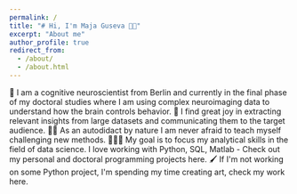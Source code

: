 ```yaml
---
permalink: /
title: "# Hi, I'm Maja Guseva 👋🏻"
excerpt: "About me"
author_profile: true
redirect_from: 
  - /about/
  - /about.html
---
```



🧠 I am a cognitive neuroscientist from Berlin and currently in the final phase of my doctoral studies where I am using complex neuroimaging data to understand how the brain controls behavior. 
💬 I find great joy in extracting relevant insights from large datasets and communicating them to the target audience. 
💪🏻 As an autodidact by nature I am never afraid to teach myself challenging new methods. 
👩🏻‍💻 My goal is to focus my analytical skills in the field of data science. I love working with Python, SQL, Matlab - Check out my personal and doctoral programming projects here.
🖌 If I'm not working on some Python project, I'm spending my time creating art, check my work here.
